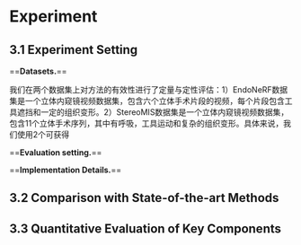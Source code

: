 # Experiment

## 3.1 Experiment Setting

==**Datasets.**==

我们在两个数据集上对方法的有效性进行了定量与定性评估：1）EndoNeRF数据集是一个立体内窥镜视频数据集，包含六个立体手术片段的视频，每个片段包含工具遮挡和一定的组织变形。2）StereoMIS数据集是一个立体内窥镜视频数据集，包含11个立体手术序列，其中有呼吸，工具运动和复杂的组织变形。具体来说，我们使用2个可获得

==**Evaluation setting.**== 

==**Implementation Details.**==



## 3.2 Comparison with State-of-the-art Methods



##  3.3 Quantitative Evaluation of Key Components